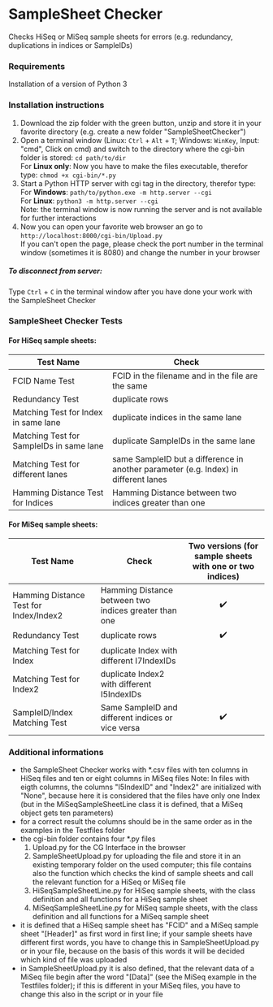 # SampleSheet Checker
Checks HiSeq or MiSeq sample sheets for errors (e.g. redundancy, duplications in indices or SampleIDs)

### Requirements
Installation of a version of Python 3

### Installation instructions
1. Download the zip folder with the green button, unzip and store it in your favorite directory (e.g. create a new folder    	"SampleSheetChecker")
2. Open a terminal window (Linux: `Ctrl` + `Alt` + `T`; Windows: `WinKey`, Input: "cmd", Click on cmd) and switch to the 		 	directory where the cgi-bin folder is stored: `cd path/to/dir`  
   For **Linux only**: Now you have to make the files executable, therefor type: `chmod +x cgi-bin/*.py`  
3. Start a Python HTTP server with cgi tag in the directory, therefor type:  
   For **Windows**: `path/to/python.exe -m http.server --cgi`  
   For **Linux**: `python3 -m http.server --cgi`  
   Note: the terminal window is now running the server and is not available for further interactions
4. Now you can open your favorite web browser an go to `http://localhost:8000/cgi-bin/Upload.py`  
   If you can't open the page, please check the port number in the terminal window (sometimes it is 8080) and change the number
   in your browser

##### To disconnect from server:
Type `Ctrl` + `C` in the terminal window after you have done your work with the SampleSheet Checker

### SampleSheet Checker Tests

#### For HiSeq sample sheets:
| Test Name | Check |
| --------- | ----- |
| FCID Name Test | FCID in the filename and in the file are the same |
| Redundancy Test | duplicate rows |
| Matching Test for Index in same lane | duplicate indices in the same lane |
| Matching Test for SampleIDs in same lane | duplicate SampleIDs in the same lane |
| Matching Test for different lanes | same SampleID but a difference in another parameter (e.g. Index) in different lanes |
| Hamming Distance Test for Indices | Hamming Distance between two indices greater than one |

#### For MiSeq sample sheets:
| Test Name | Check | Two versions (for sample sheets with one or two indices) |
| --------- | ----- | :------------------------------------------: |
| Hamming Distance Test for Index/Index2 | Hamming Distance between two indices greater than one | :heavy_check_mark: |
| Redundancy Test | duplicate rows | :heavy_check_mark: |
| Matching Test for Index | duplicate Index with different I7IndexIDs | |
| Matching Test for Index2 | duplicate Index2 with different I5IndexIDs | |
| SampleID/Index Matching Test | Same SampleID and different indices or vice versa | :heavy_check_mark: |

### Additional informations
- the SampleSheet Checker works with *.csv files with ten columns in HiSeq files and ten or eight columns in MiSeq files
  Note: In files with eigth columns, the columns "I5IndexID" and "Index2" are initialized with "None", because here it is
  considered that the files have only one Index (but in the MiSeqSampleSheetLine class it is defined, that a MiSeq object gets ten 	 parameters)
- for a correct result the columns should be in the same order as in the examples in the Testfiles folder
- the cgi-bin folder contains four *.py files  
  1. Upload.py for the CG Interface in the browser
  2. SampleSheetUpload.py for uploading the file and store it in an existing temporary folder on the used computer; this file 		 contains also the function which checks the kind of sample sheets and call the relevant function for a HiSeq or MiSeq file
  3. HiSeqSampleSheetLine.py for HiSeq sample sheets, with the class definition and all functions for a HiSeq sample sheet
  4. MiSeqSampleSheetLine.py for MiSeq sample sheets, with the class definition and all functions for a MiSeq sample sheet  
- it is defined that a HiSeq sample sheet has "FCID" and a MiSeq sample sheet "\[Header]" as first word in first line;
  if your sample sheets have different first words, you have to change this in SampleSheetUpload.py or in your file, because on   	the basis of this words it will be decided which kind of file was uploaded
- in SampleSheetUpload.py it is also defined, that the relevant data of a MiSeq file begin after the word "\[Data]" (see the MiSeq
  example in the Testfiles folder); if this is different in your MiSeq files, you have to change this also in the script or in 	  	your file

